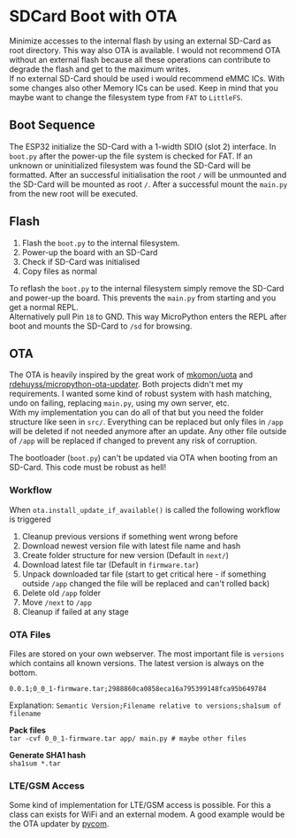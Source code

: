 # SDCard Boot with OTA
Minimize accesses to the internal flash by using an external SD-Card as root directory. This way also OTA is available. I would not recommend OTA without an external flash because all these operations can contribute to degrade the flash and get to the maximum writes.  
If no external SD-Card should be used i would recommend eMMC ICs. With some changes also other Memory ICs can be used. Keep in mind that you maybe want to change the filesystem type from `FAT` to `LittleFS`.

## Boot Sequence
The ESP32 initialize the SD-Card with a 1-width SDIO (slot 2) interface. In `boot.py` after the power-up the file system is checked for FAT. If an unknown or uninitialized filesystem was found the SD-Card will be formatted. After an successful initialisation the root `/` will be unmounted and the SD-Card will be mounted as root `/`. After a successful mount the `main.py` from the new root will be executed.

## Flash
1. Flash the `boot.py` to the internal filesystem.
2. Power-up the board with an SD-Card
3. Check if SD-Card was initialised
4. Copy files as normal

To reflash the `boot.py` to the internal filesystem simply remove the SD-Card and power-up the board. This prevents the `main.py` from starting and you get a normal REPL.  
Alternatively pull Pin `18` to GND. This way MicroPython enters the REPL after boot and mounts the SD-Card to `/sd` for browsing.

## OTA
The OTA is heavily inspired by the great work of [mkomon/uota](https://github.com/mkomon/uota) and [rdehuyss/micropython-ota-updater](https://github.com/rdehuyss/micropython-ota-updater). Both projects didn't met my requirements. I wanted some kind of robust system with hash matching, undo on failing, replacing `main.py`, using my own server, etc.  
With my implementation you can do all of that but you need the folder structure like seen in `src/`. Everything can be replaced but only files in `/app` will be deleted if not needed anymore after an update. Any other file outside of `/app` will be replaced if changed to prevent any risk of corruption.

The bootloader (`boot.py`) can't be updated via OTA when booting from an SD-Card. This code must be robust as hell!

### Workflow
When `ota.install_update_if_available()` is called the following workflow is triggered

1. Cleanup previous versions if something went wrong before
2. Download newest version file with latest file name and hash
3. Create folder structure for new version (Default in `next/`)
4. Download latest file tar (Default in `firmware.tar`)
5. Unpack downloaded tar file (start to get critical here - if something outside `/app` changed the file will be replaced and can't rolled back)
6. Delete old `/app` folder
7. Move `/next` to `/app`
8. Cleanup if failed at any stage

### OTA Files
Files are stored on your own webserver. The most important file is `versions` which contains all known versions. The latest version is always on the bottom. 

```csv
0.0.1;0_0_1-firmware.tar;2988860ca0858eca16a795399148fca95b649784
```
Explanation: `Semantic Version;Filename relative to versions;sha1sum of filename`

**Pack files**  
`tar -cvf 0_0_1-firmware.tar app/ main.py # maybe other files`

**Generate SHA1 hash**  
`sha1sum *.tar`



### LTE/GSM Access
Some kind of implementation for LTE/GSM access is possible. For this a class can exists for WiFi and an external modem. A good example would be the OTA updater by [pycom](https://github.com/pycom/pycom-libraries/blob/96af79be7abcfca9f41a240decc6bd50b55bf5c4/examples/OTA/1.0.1/flash/lib/OTA.py).